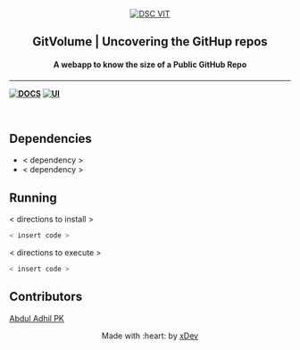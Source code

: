<p align="center">
<a href="https://github.com/adhilcodes/gitvolume">
	<img src="https://github.com/adhilcodes/gitvolume/blob/main/files/home.png" alt="DSC VIT"/>
</a>
	<h2 align="center"> GitVolume | Uncovering the GitHup repos </h2>
	<h4 align="center"> A webapp to know the size of a Public GitHub Repo<h4>
</p>

---

[![DOCS](https://img.shields.io/badge/Documentation-see%20docs-green?style=flat-square&logo=appveyor)](INSERT_LINK_FOR_DOCS_HERE) 
[![UI ](https://img.shields.io/badge/User%20Interface-Link%20to%20UI-orange?style=flat-square&logo=appveyor)](INSERT_UI_LINK_HERE)

<br>

## Dependencies
 - < dependency >
 - < dependency >


## Running


< directions to install > 
```bash
< insert code >
```

< directions to execute >

```bash
< insert code >
```

## Contributors

[Abdul Adhil PK](https://adhilcodes.me)

<p align="center">
	Made with :heart: by <a href="https://adhilcodes.me">xDev</a>
</p>
